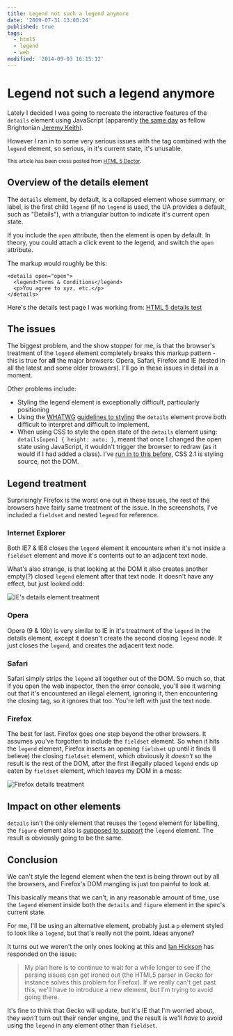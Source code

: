 ```yaml
---
title: Legend not such a legend anymore
date: '2009-07-31 13:00:24'
published: true
tags:
  - html5
  - legend
  - web
modified: '2014-09-03 16:15:12'
---
```

# Legend not such a legend anymore

Lately I decided I was going to recreate the interactive features of the <code>details</code> element using JavaScript (apparently [the same day](http://twitter.com/adactio/status/2869549874) as fellow Brightonian [Jeremy Keith](http://adactio.com/ "Adactio: Jeremy Keith")).

However I ran in to some very serious issues with the tag combined with the <code>legend</code> element, so serious, in it's current state, it's unusable.

<!--more-->

<small>This article has been cross posted from [HTML 5 Doctor](http://html5doctor.com).</small>

## Overview of the details element

The <code>details</code> element, by default, is a collapsed element whose summary, or label, is the first child <code>legend</code> (if no <code>legend</code> is used, the UA provides a default, such as "Details"), with a triangular button to indicate it's current open state.

If you include the <code>open</code> attribute, then the element is open by default.  In theory, you could attach a click event to the legend, and switch the <code>open</code> attribute.

The markup would roughly be this:

<pre><code>&lt;details open=&quot;open&quot;&gt;
  &lt;legend&gt;Terms &amp; Conditions&lt;/legend&gt;
  &lt;p&gt;You agree to xyz, etc.&lt;/p&gt;
&lt;/details&gt;</code></pre>

Here's the details test page I was working from: [HTML 5 details test](http://remysharp.com/demo/details.html)

## The issues

The biggest problem, and the show stopper for me, is that the browser's treatment of the <code>legend</code> element completely breaks this markup pattern - this is true for **all** the major browsers: Opera, Safari, Firefox and IE (tested in all the latest and some older browsers).  I'll go in these issues in detail in a moment.

Other problems include:

* Styling the legend element is exceptionally difficult, particularly positioning
* Using the <a href="http://www.whatwg.org/" title="Web Hypertext Application Technology Working Group">WHATWG</a> [guidelines to styling](http://www.whatwg.org/specs/web-apps/current-work/multipage/the-xhtml-syntax.html#the-details-element-0) the <code>details</code> element prove both difficult to interpret and difficult to implement.
* When using CSS to style the open state of the <code>details</code> element using: <code>details[open] { height: auto; }</code>, meant that once I changed the open state using JavaScript, it wouldn't trigger the browser to redraw (as it would if I had added a class). I've [run in to this before](http://twitter.com/rem/status/2178972149), CSS 2.1 is styling source, not the DOM.

## Legend treatment

Surprisingly Firefox is the worst one out in these issues, the rest of the browsers have fairly same treatment of the issue.  In the screenshots, I've included a <code>fieldset</code> and nested <code>legend</code> for reference.

### Internet Explorer

Both IE7 & IE8 closes the <code>legend</code> element it encounters when it's not inside a <code>fieldset</code> element and move it's contents out to an adjacent text node.

What's also strange, is that looking at the DOM it also creates another empty(?) closed <code>legend</code> element after that text node.  It doesn't have any effect, but just looked odd:

![IE's details element treatment](/images/ies-details-element-treatment.jpg)

### Opera

Opera (9 & 10b) is very similar to IE in it's treatment of the <code>legend</code> in the details element, except it doesn't create the second closing <code>legend</code> node.  It just closes the <code>legend</code>, and creates the adjacent text node.

### Safari

Safari simply strips the <code>legend</code> all together out of the DOM.  So much so, that if you open the web inspector, then the error console, you'll see it warning out that it's encountered an illegal element, ignoring it, then encountering the closing tag, so it ignores that too.  You're left with just the text node.

### Firefox

The best for last.  Firefox goes one step beyond the other browsers.  It assumes you've forgotten to include the <code>fieldset</code> element.  So when it hits the <code>legend</code> element, Firefox inserts an opening <code>fieldset</code> up until it finds (I believe) the closing <code>fieldset</code> element, which obviously it *doesn't* so the result is the rest of the DOM, after the first illegally placed <code>legend</code> ends up eaten by <code>fieldset</code> element, which leaves my DOM in a mess:

![Firefox details treatment](/images/firefox-details-treatment.jpg)

## Impact on other elements

<code>details</code> isn't the only element that reuses the <code>legend</code> element for labelling, the <code>figure</code> element also is [supposed to support](http://www.whatwg.org/specs/web-apps/current-work/multipage/embedded-content-0.html#the-figure-element) the <code>legend</code> element.  The result is obviously going to be the same.

## Conclusion

We can't style the legend element when the text is being thrown out by all the browsers, and Firefox's DOM mangling is just too painful to look at.

This basically means that we can't, in any reasonable amount of time, use the <code>legend</code> element inside both the <code>details</code> and <code>figure</code> element in the spec's current state.

For me, I'll be using an alternative element, probably just a <code>p</code> element styled to look like a <code>legend</code>, but that's really not the point.  Ideas anyone?

It turns out we weren't the only ones looking at this and [Ian Hickson](http://lists.whatwg.org/pipermail/whatwg-whatwg.org/2009-July/021494.html) has responded on the issue:

<blockquote>My plan here is to continue to wait for a while longer to see if the parsing issues can get ironed out (the HTML5 parser in Gecko for instance solves this problem for Firefox). If we really can't get past this, we'll have to introduce a new element, but I'm trying to avoid going there.</blockquote>

It's fine to think that Gecko will update, but it's IE that I'm worried about, they *won't* turn out their render engine, and the result is we'll *have* to avoid using the <code>legend</code> in any element other than <code>fieldset</code>.
